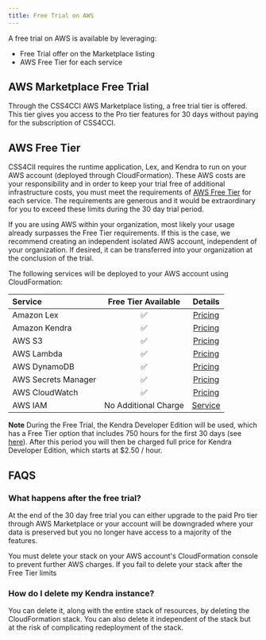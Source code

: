 ```yaml
---
title: Free Trial on AWS
---
```


A free trial on AWS is available by leveraging:

- Free Trial offer on the Marketplace listing
- AWS Free Tier for each service

## AWS Marketplace Free Trial

Through the CSS4CCI AWS Marketplace listing, a free trial tier is offered. This tier gives you access to the Pro tier features for 30 days without paying for the subscription of CSS4CCI.

## AWS Free Tier

CSS4CII requires the runtime application, Lex, and Kendra to run on your AWS account (deployed through CloudFormation). These AWS costs are your responsibility and in order to keep your trial free of additional infrastructure costs, you must meet the requirements of [AWS Free Tier](https://aws.amazon.com/free) for each service. The requirements are generous and it would be extraordinary for you to exceed these limits during the 30 day trial period.

If you are using AWS within your organization, most likely your usage already surpasses the Free Tier requirements. If this is the case, we recommend creating an independent isolated AWS account, independent of your organization. If desired, it can be transferred into your organization at the conclusion of the trial.

The following services will be deployed to your AWS account using CloudFormation:

| Service             | Free Tier Available  |                          Details                           |
| :------------------ | :------------------: | :--------------------------------------------------------: |
| Amazon Lex          |          ✅          |       [Pricing](https://aws.amazon.com/lex/pricing/)       |
| Amazon Kendra       |          ✅          |     [Pricing](https://aws.amazon.com/kendra/pricing/)      |
| AWS S3              |          ✅          |       [Pricing](https://aws.amazon.com/s3/pricing/)        |
| AWS Lambda          |          ✅          |     [Pricing](https://aws.amazon.com/lambda/pricing/)      |
| AWS DynamoDB        |          ✅          |    [Pricing](https://aws.amazon.com/dynamodb/pricing/)     |
| AWS Secrets Manager |          ✅          | [Pricing](https://aws.amazon.com/secrets-manager/pricing/) |
| AWS CloudWatch      |          ✅          |   [Pricing](https://aws.amazon.com/cloudwatch/pricing/)    |
| AWS IAM             | No Additional Charge |           [Service](https://aws.amazon.com/iam/)           |

**Note** During the Free Trial, the Kendra Developer Edition will be used, which has a Free Tier option that includes 750 hours for the first 30 days (see [here](https://aws.amazon.com/kendra/pricing/)). After this period you will then be charged full price for Kendra Developer Edition, which starts at $2.50 / hour.

## FAQS

### What happens after the free trial?

At the end of the 30 day free trial you can either upgrade to the paid Pro tier through AWS Marketplace or your account will be downgraded where your data is preserved but you no longer have access to a majority of the features.

You must delete your stack on your AWS account's CloudFormation console to prevent further AWS charges. If you fail to delete your stack after the Free Tier limits

### How do I delete my Kendra instance?

You can delete it, along with the entire stack of resources, by deleting the CloudFormation stack. You can also delete it independent of the stack but at the risk of complicating redeployment of the stack.
